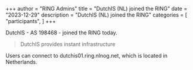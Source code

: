 +++
author = "RING Admins"
title = "DutchIS (NL) joined the RING"
date = "2023-12-29"
description = "DutchIS (NL) joined the RING"
categories = [
    "participants",
]
+++

DutchIS - AS 198468 - joined the RING today.

> DutchIS provides instant infrastructure

Users can connect to dutchis01.ring.nlnog.net, which is located in Netherlands.
